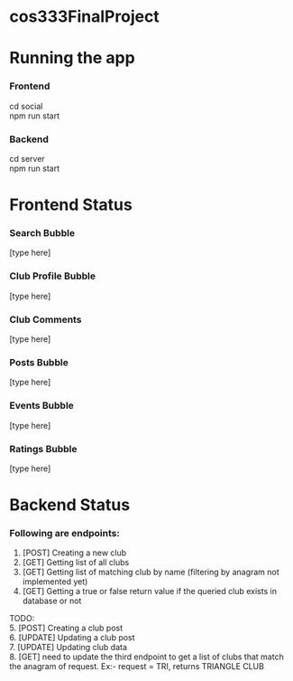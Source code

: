 ﻿# cos333FinalProject

# Running the app
### Frontend
cd social\
npm run start
### Backend
cd server\
npm run start

# Frontend Status
### Search Bubble
[type here]

### Club Profile Bubble
[type here]

### Club Comments 
[type here]

### Posts Bubble
[type here]

### Events Bubble
[type here]

### Ratings Bubble
[type here]

# Backend Status
### Following are endpoints:
1. [POST] Creating a new club
2. [GET] Getting list of all clubs
3. [GET] Getting list of matching club by name (filtering by anagram not implemented yet)
4. [GET] Getting a true or false return value if the queried club exists in database or not

TODO:\
5. [POST] Creating a club post\
6. [UPDATE] Updating a club post\
7. [UPDATE] Updating club data\
8. [GET] need to update the third endpoint to get a list of clubs that match the anagram of request. Ex:- request = TRI, returns TRIANGLE CLUB
